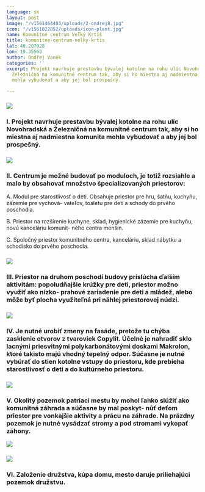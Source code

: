 ```yaml
---
language: sk
layout: post
image: "/v1561464403/uploads/2-ondrej8.jpg"
icon: "/v1561022852/uploads/icon-plant.jpg"
name: Komunitné centrum Veľký Krtíš
title: komunitne-centrum-velky-krtis
lat: 48.207028
lon: 19.35568
author: Ondřej Vaněk
categories: ''
excerpt: Projekt navrhuje prestavbu bývalej kotolne na rohu ulíc Novohradská a
  Železničná na komunitné centrum tak, aby si ho miestna aj nadmiestna komunita
  mohla vybudovať a aby jej bol prospešný.

---
```

### ![](https://res.cloudinary.com/dhxmg9p4i/image/upload/c_scale,w_740/v1561464403/uploads/2-ondrej8.jpg)

### I. Projekt navrhuje prestavbu bývalej kotolne na rohu ulíc Novohradská a Železničná na komunitné centrum tak, aby si ho miestna aj nadmiestna komunita mohla vybudovať a aby jej bol prospešný.

### ![](https://res.cloudinary.com/dhxmg9p4i/image/upload/c_scale,w_740/v1561464484/uploads/2-ondrej9.jpg)

### II. Centrum je možné budovať po moduloch, je totiž rozsiahle a malo by obsahovať množstvo špecializovaných priestorov:

A. Modul pre starostlivosť o deti. Obsahuje priestor pre hru, šatňu, kuchyňu, zázemie pre vychová- vateľov, toaletu pre deti a schody do prvého poschodia.

B. Priestor na rozšírenie kuchyne, sklad, hygienické zázemie pre kuchyňu, novú kanceláriu komunit- ného centra menšín.

C. Spoločný priestor komunitného centra, kanceláriu, sklad nábytku a schodisko do prvého poschodia.

### ![](https://res.cloudinary.com/dhxmg9p4i/image/upload/c_scale,w_740/v1561464545/uploads/2-ondrej10.jpg)

### III. Priestor na druhom poschodí budovy prislúcha ďalším aktivitám: popoludňajšie krúžky pre deti, priestor možno využiť ako nízko- prahové zariadenie pre deti a mládež, alebo môže byť plocha využiteľná pri náhlej priestorovej núdzi.

### ![](https://res.cloudinary.com/dhxmg9p4i/image/upload/c_scale,w_740/v1561464584/uploads/2-ondrej11.jpg)

### IV. Je nutné urobiť zmeny na fasáde, pretože tu chýba zasklenie otvorov z tvaroviek Copylit. Účelné je nahradiť sklo lacnými priesvitnými polykarbonátovými doskami Makrolon, ktoré takisto majú vhodný tepelný odpor. Súčasne je nutné vybúrať do stien kotolne vstupy do priestoru, kde prebieha starostlivosť o deti a do kultúrneho priestoru.

### ![](https://res.cloudinary.com/dhxmg9p4i/image/upload/c_scale,w_740/v1561464707/uploads/2-ondrej12-1.jpg)

### V. Okolitý pozemok patriaci mestu by mohol ľahko slúžiť ako komunitná záhrada a súčasne by mal poskyt- núť deťom priestor pre vonkajšie aktivity a prácu na záhrade. Na prázdny pozemok je nutné vysádzať stromy a pod stromami vykopať záhony.

![](https://res.cloudinary.com/dhxmg9p4i/image/upload/c_scale,w_740/v1561464795/uploads/2-ondrej14.jpg)

### ![](https://res.cloudinary.com/dhxmg9p4i/image/upload/c_scale,w_740/v1561464734/uploads/2-ondrej13.jpg)

### VI. Založenie družstva, kúpa domu, mesto daruje priliehajúci pozemok družstvu.